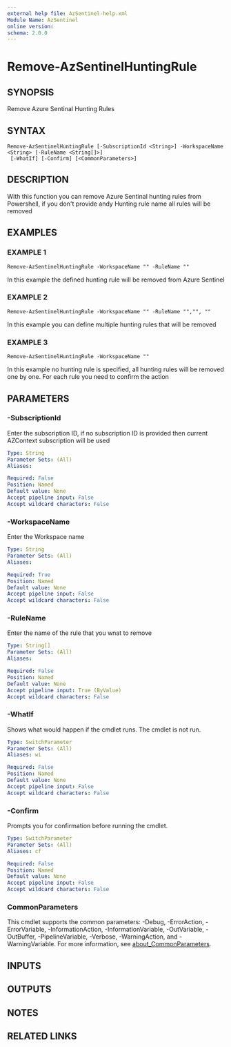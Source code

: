 ```yaml
---
external help file: AzSentinel-help.xml
Module Name: AzSentinel
online version:
schema: 2.0.0
---
```


# Remove-AzSentinelHuntingRule

## SYNOPSIS
Remove Azure Sentinal Hunting Rules

## SYNTAX

```
Remove-AzSentinelHuntingRule [-SubscriptionId <String>] -WorkspaceName <String> [-RuleName <String[]>]
 [-WhatIf] [-Confirm] [<CommonParameters>]
```

## DESCRIPTION
With this function you can remove Azure Sentinal hunting rules from Powershell, if you don't provide andy Hunting rule name all rules will be removed

## EXAMPLES

### EXAMPLE 1
```
Remove-AzSentinelHuntingRule -WorkspaceName "" -RuleName ""
```

In this example the defined hunting rule will be removed from Azure Sentinel

### EXAMPLE 2
```
Remove-AzSentinelHuntingRule -WorkspaceName "" -RuleName "","", ""
```

In this example you can define multiple hunting rules that will be removed

### EXAMPLE 3
```
Remove-AzSentinelHuntingRule -WorkspaceName ""
```

In this example no hunting rule is specified, all hunting rules will be removed one by one.
For each rule you need to confirm the action

## PARAMETERS

### -SubscriptionId
Enter the subscription ID, if no subscription ID is provided then current AZContext subscription will be used

```yaml
Type: String
Parameter Sets: (All)
Aliases:

Required: False
Position: Named
Default value: None
Accept pipeline input: False
Accept wildcard characters: False
```

### -WorkspaceName
Enter the Workspace name

```yaml
Type: String
Parameter Sets: (All)
Aliases:

Required: True
Position: Named
Default value: None
Accept pipeline input: False
Accept wildcard characters: False
```

### -RuleName
Enter the name of the rule that you wnat to remove

```yaml
Type: String[]
Parameter Sets: (All)
Aliases:

Required: False
Position: Named
Default value: None
Accept pipeline input: True (ByValue)
Accept wildcard characters: False
```

### -WhatIf
Shows what would happen if the cmdlet runs.
The cmdlet is not run.

```yaml
Type: SwitchParameter
Parameter Sets: (All)
Aliases: wi

Required: False
Position: Named
Default value: None
Accept pipeline input: False
Accept wildcard characters: False
```

### -Confirm
Prompts you for confirmation before running the cmdlet.

```yaml
Type: SwitchParameter
Parameter Sets: (All)
Aliases: cf

Required: False
Position: Named
Default value: None
Accept pipeline input: False
Accept wildcard characters: False
```

### CommonParameters
This cmdlet supports the common parameters: -Debug, -ErrorAction, -ErrorVariable, -InformationAction, -InformationVariable, -OutVariable, -OutBuffer, -PipelineVariable, -Verbose, -WarningAction, and -WarningVariable. For more information, see [about_CommonParameters](http://go.microsoft.com/fwlink/?LinkID=113216).

## INPUTS

## OUTPUTS

## NOTES

## RELATED LINKS
